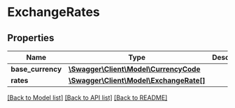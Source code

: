 # ExchangeRates

## Properties
Name | Type | Description | Notes
------------ | ------------- | ------------- | -------------
**base_currency** | [**\Swagger\Client\Model\CurrencyCode**](CurrencyCode.md) |  | 
**rates** | [**\Swagger\Client\Model\ExchangeRate[]**](ExchangeRate.md) |  | [optional] 

[[Back to Model list]](../../README.md#documentation-for-models) [[Back to API list]](../../README.md#documentation-for-api-endpoints) [[Back to README]](../../README.md)

